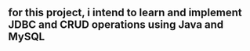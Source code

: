## for this project, i intend to learn and implement JDBC and CRUD operations using Java and MySQL



